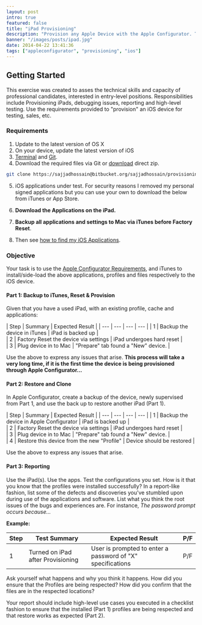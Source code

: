 ```yaml
---
layout: post
intro: true
featured: false
title: "iPad Provisioning"
description: "Provision any Apple Device with the Apple Configurator. This exercises covers managing inventory and accessiblity."
banner: "/images/posts/ipad.jpg"
date: 2014-04-22 13:41:36
tags: ["appleconfigurator", "provisioning", "ios"]
---
```


## Getting Started

This exercise was created to asses the technical skills and capacity of professional candidates, interested in entry-level positions. Responsibilities include Provisioning iPads, debugging issues, reporting and high-level testing. Use the requirements provided to "provision" an iOS device for testing, sales, etc.

### Requirements

1. Update to the latest version of OS X
2. On your device, update the latest version of iOS
3. [Terminal](/2014/04/20/The-Mac-OSX-Terminal.html) and [Git](/2014/04/14/Git-On-OSX.html).
4. Download the required files via Git or [download](https://bitbucket.org/sajjadhossain/provisioningfiles/get/6c48ad766a82.zip) direct zip.

```bash
git clone https://sajjadhossain@bitbucket.org/sajjadhossain/provisioningfiles.git
```

5. iOS applications under test. For security reasons I removed my personal signed applications but you can use your own to download the below from iTunes or App Store.

6. **Download the Applications on the iPad.**
7. **Backup all applications and settings to Mac via iTunes before Factory Reset**.
8. Then see [how to find my iOS Applications](http://osxdaily.com/2011/12/15/where-ios-apps-stored-locally-in-mac-os-x-and-windows/).


### Objective
Your task is to use the [Apple Configurator Requirements](/2014/04/22/Apple-Configurator-Requirements.html), and iTunes to  install/side-load the above applications, profiles and files respectively to the iOS device.

#### Part 1: Backup to iTunes, Reset & Provision
Given that you have a used iPad, with an existing profile, cache and applications:

| Step | Summary | Expected Result |
| --- | --- | --- | --- |
| 1 | Backup the device in iTunes | iPad is backed up |  
| 2 | Factory Reset the device via settings | iPad undergoes hard reset |  
| 3 | Plug device in to Mac | "Prepare" tab found a "New" device. |  

Use the above to express any issues that arise. **This process will take a very long time, if it is the first time the device is being provisioned through Apple Configurator...**

#### Part 2: Restore and Clone
In Apple Configurator, create a backup of the device, newly supervised from Part 1, and use the back up to restore another iPad (Part 1).

| Step | Summary | Expected Result |
| --- | --- | --- | --- |
| 1 | Backup the device in Apple Configurator | iPad is backed up |  
| 2 | Factory Reset the device via settings | iPad undergoes hard reset |  
| 3 | Plug device in to Mac | "Prepare" tab found a "New" device. |  
| 4 | Restore this device from the new "Profile" | Device should be restored |

Use the above to express any issues that arise.

#### Part 3: Reporting
Use the iPad(s). Use the apps. Test the configurations you set. How is it that you know that the profiles were installed successfully? In a report-like fashion, list some of the defects and discoveries you've stumbled upon during use of the applications and software. List what you think the root issues of the bugs and experiences are. For instance, *The password prompt occurs because...*

**Example:**

| Step | Test Summary | Expected Result | P/F |
| --- | --- | --- | --- |
| 1 | Turned on iPad after Provisioning | User is prompted to enter a password of "X" specifications | P/F |

Ask yourself what happens and why you think it happens. How did you ensure that the Profiles are being respected? How did you confirm that the files are in the respected locations?

Your report should include high-level use cases you executed in a checklist fashion to ensure that the installed (Part 1) profiles are being respected and that restore works as expected (Part 2).
